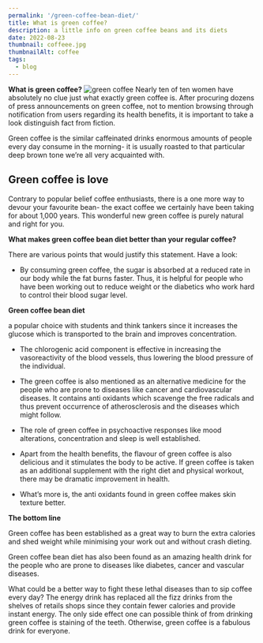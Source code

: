 ```yaml
---
permalink: '/green-coffee-bean-diet/'
title: What is green coffee?
description: a little info on green coffee beans and its diets
date: 2022-08-23
thumbnail: coffeee.jpg
thumbnailAlt: coffee
tags:
  - blog
---
```


**What is green coffee?**
![green coffee](https://images.pexels.com/photos/7125599/pexels-photo-7125599.jpeg)
Nearly ten of ten women have absolutely no clue just what exactly green coffee is. After procuring dozens of press announcements on green coffee, not to mention browsing through notification from users regarding its health benefits, it is important to take a look distinguish fact from fiction.

Green coffee is the similar caffeinated drinks enormous amounts of people every day consume in the morning- it is usually roasted to that particular deep brown tone we’re all very acquainted with.

## Green coffee is love

 Contrary to popular belief coffee enthusiasts, there is a one more way to devour your favourite bean- the exact coffee we certainly have been taking for about 1,000 years. This wonderful new green coffee is purely natural and right for you.

**What makes green coffee bean diet better than your regular coffee?**

There are various points that would justify this statement. Have a look:

-   By consuming green coffee, the sugar is absorbed at a reduced rate in our body while the fat burns faster. Thus, it is helpful for people who have been working out to reduce weight or the diabetics who work hard to control their blood sugar level.

**Green coffee bean diet** 

 a popular choice with students and think tankers since it increases the glucose which is transported to the brain and improves concentration.

-   The chlorogenic acid component is effective in increasing the vasoreactivity of the blood vessels, thus lowering the blood pressure of the individual.

-   The green coffee is also mentioned as an alternative medicine for the people who are prone to diseases like cancer and cardiovascular diseases. It contains anti oxidants which scavenge the free radicals and thus prevent occurrence of atherosclerosis and the diseases which might follow.

-   The role of green coffee  in psychoactive responses like mood alterations, concentration and sleep is well established.

-   Apart from the health benefits, the flavour of green coffee is also delicious and it stimulates the body to be active. If green coffee is taken as an additional supplement with the right diet and physical workout, there may be dramatic improvement in health.
-   What’s more is, the anti oxidants found in green coffee makes skin texture better.

**The bottom line**

Green coffee has been established as a great way to burn the extra calories and shed weight while minimising your work out and without crash dieting. 

Green coffee bean diet has also been found as an amazing health drink for the people who are prone to diseases like diabetes, cancer and vascular diseases.

 What could be a better way to fight these lethal diseases than to sip coffee every day? The energy drink has replaced all the fizz drinks from the shelves of retails shops since they contain fewer calories and provide instant energy. The only side effect one can possible think of from drinking green coffee is staining of the teeth. Otherwise, green coffee is a fabulous drink for everyone.